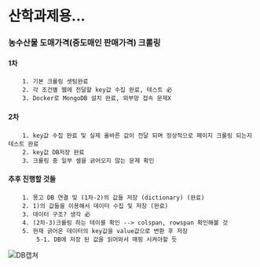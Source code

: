# 산학과제용...

### **농수산물 도매가격**(**중도매인 판매가격**) 크롤링

#### 1차

        1. 기본 크롤링 셋팅완료
        2. 각 조건별 웹에 전달할 key값 수집 완료, 테스트 必
        3. Docker로 MongoDB 설치 완료, 외부망 접속 문제X

#### 2차

        1. key값 수집 완료 및 실제 올바른 값이 전달 되며 정상적으로 페이지 크롤링 되는지 테스트 완료
        2. key값 DB저장 완료
        3. 크롤링 중 일부 셀을 긁어오지 않는 문제 확인 

#### 추후 진행할 것들

        1. 몽고 DB 연결 및 (1차-2)의 값들 저장 (dictionary) (완료) 
        2. 1)의 값들을 이용해서 데이터 수집 및 저장 (완료)
        3. 데이터 구조? 생각 必
        4. (2차-3)크롤링 하는 테이블 확인 --> colspan, rowspan 확인해볼 것
        5. 현재 긁어온 데이터의 key값을 value값으로 변환 후 저장
            5-1. DB에 저장 된 값을 읽어와서 매핑 시켜야할 듯


![DB캡쳐](https://user-images.githubusercontent.com/2025813/104085997-3a80f000-5297-11eb-95fc-3e181c57076a.png)

